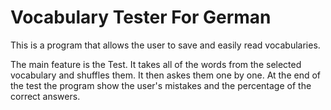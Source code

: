 # Vocabulary Tester For German

This is a program that allows the user to save and easily read vocabularies.

The main feature is the Test. It takes all of the words from the selected vocabulary and shuffles them. It then askes them one by one. At the end of the test the program show the user's mistakes and the percentage of the correct answers.